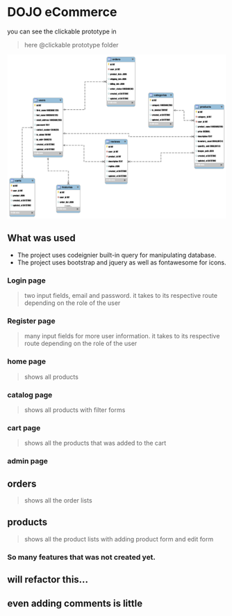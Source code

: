 # DOJO eCommerce

you can see the clickable prototype in
> here @clickable prototype folder

![ERD](https://raw.githubusercontent.com/ronrix/v88-capstone/unfinished/codes/ERD/capstone-ERD.png?token=GHSAT0AAAAAABXRMDOAVFX4P2AQKFNLJUEUYX7DH3A)

## What was used
- The project uses codeignier built-in query for manipulating database.
- The project uses bootstrap and jquery as well as fontawesome for icons.

### Login page
> two input fields, email and password. it takes to its respective route depending on the role of the user

### Register page
> many input fields for more user information. it takes to its respective route depending on the role of the user

### home page
> shows all products

### catalog page
> shows all products with filter forms

### cart page
> shows all the products that was added to the cart

### admin page
## orders
> shows all the order lists

## products
> shows all the product lists with adding product form and edit form


### So many features that was not created yet.
## will refactor this...
## even adding comments is little

